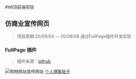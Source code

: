 #WEB前端项目
## 仿商业宣传网页
> 项目周期:20/08/04 -- 20/08/08
通过FullPage插件开发实现
### FullPage 插件
> 插件来源：[github](https://github.com/alvarotrigo/fullPage.js)

![购物网站宣传网站](https://s1.ax1x.com/2020/08/08/aI1KVx.gif)
[个人博客帖子](https://alexss.ml/2020/08/08/web-qian-duan-xiang-mu-gou-wu-wang-zhan-xuan-chuan-wang-ye/)
